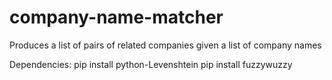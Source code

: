 # company-name-matcher
Produces a list of pairs of related companies given a list of company names

Dependencies:
pip install python-Levenshtein
pip install fuzzywuzzy
